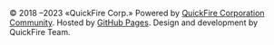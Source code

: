 © 2018 –2023 «QuickFire Corp.» Powered by [QuickFire Corporation Community](https://quickfirecorp.ru). Hosted by [GitHub Pages](https://pages.github.com/). Design and development by QuickFire Team.
